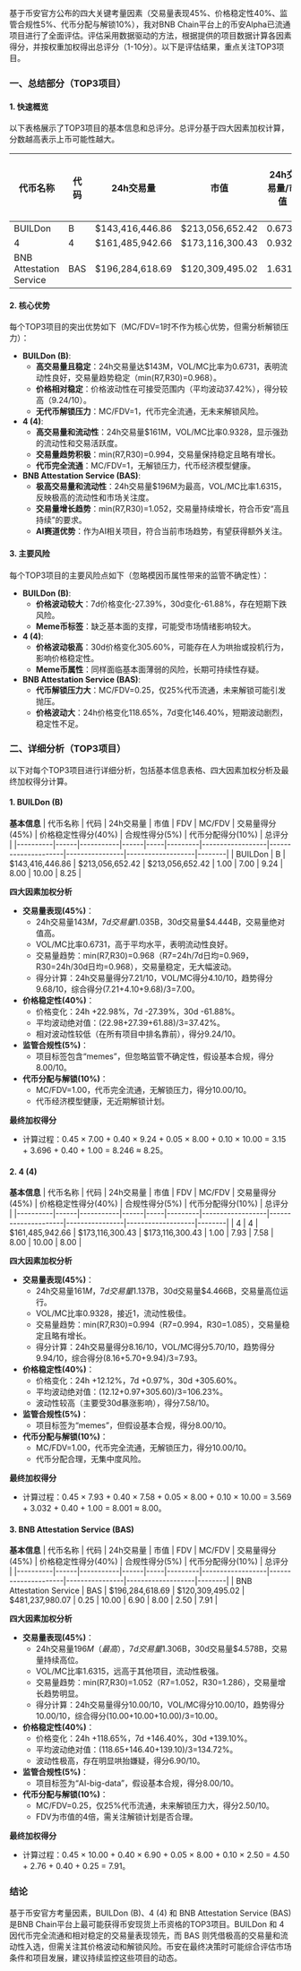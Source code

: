基于币安官方公布的四大关键考量因素（交易量表现45%、价格稳定性40%、监管合规性5%、代币分配与解锁10%），我对BNB Chain平台上的币安Alpha已流通项目进行了全面评估。评估采用数据驱动的方法，根据提供的项目数据计算各因素得分，并按权重加权得出总评分（1-10分）。以下是评估结果，重点关注TOP3项目。

### 一、总结部分（TOP3项目）

#### 1. 快速概览
以下表格展示了TOP3项目的基本信息和总评分。总评分基于四大因素加权计算，分数越高表示上币可能性越大。

| 代币名称 | 代码 | 24h交易量 | 市值 | 24h交易量/市值 | FDV | MC/FDV | 总评分(1-10分) |
|----------|------|-----------|------|----------------|-----|---------|----------------|
| BUILDon | B | $143,416,446.86 | $213,056,652.42 | 0.6731 | $213,056,652.42 | 1.00 | 8.25 |
| 4 | 4 | $161,485,942.66 | $173,116,300.43 | 0.9328 | $173,116,300.43 | 1.00 | 8.00 |
| BNB Attestation Service | BAS | $196,284,618.69 | $120,309,495.02 | 1.6315 | $481,237,980.07 | 0.25 | 7.91 |

#### 2. 核心优势
每个TOP3项目的突出优势如下（MC/FDV=1时不作为核心优势，但需分析解锁压力）：
- **BUILDon (B)**:
  - **高交易量且稳定**：24h交易量达$143M，VOL/MC比率为0.6731，表明流动性良好，交易量趋势稳定（min(R7,R30)=0.968）。
  - **价格相对稳定**：价格波动性在可接受范围内（平均波动37.42%），得分较高（9.24/10）。
  - **无代币解锁压力**：MC/FDV=1，代币完全流通，无未来解锁风险。
- **4 (4)**:
  - **高交易量和流动性**：24h交易量$161M，VOL/MC比率0.9328，显示强劲的流动性和交易活跃度。
  - **交易量趋势积极**：min(R7,R30)=0.994，交易量保持稳定且略有增长。
  - **代币完全流通**：MC/FDV=1，无解锁压力，代币经济模型健康。
- **BNB Attestation Service (BAS)**:
  - **极高交易量和流动性**：24h交易量$196M为最高，VOL/MC比率1.6315，反映极高的流动性和市场关注度。
  - **交易量增长趋势**：min(R7,R30)=1.052，交易量持续增长，符合币安“高且持续”的要求。
  - **AI赛道优势**：作为AI相关项目，符合当前市场趋势，有望获得额外关注。

#### 3. 主要风险
每个TOP3项目的主要风险点如下（忽略模因币属性带来的监管不确定性）：
- **BUILDon (B)**:
  - **价格波动较大**：7d价格变化-27.39%，30d变化-61.88%，存在短期下跌风险。
  - **Meme币标签**：缺乏基本面的支撑，可能受市场情绪影响较大。
- **4 (4)**:
  - **价格波动极高**：30d价格变化305.60%，可能存在人为哄抬或投机行为，影响价格稳定性。
  - **Meme币属性**：同样面临基本面薄弱的风险，长期可持续性存疑。
- **BNB Attestation Service (BAS)**:
  - **代币解锁压力大**：MC/FDV=0.25，仅25%代币流通，未来解锁可能引发抛压。
  - **价格波动大**：24h价格变化118.65%，7d变化146.40%，短期波动剧烈，稳定性不足。

### 二、详细分析（TOP3项目）

以下对每个TOP3项目进行详细分析，包括基本信息表格、四大因素加权分析及最终加权得分计算。

#### 1. BUILDon (B)

**基本信息**
| 代币名称 | 代码 | 24h交易量 | 市值 | FDV | MC/FDV | 交易量得分(45%) | 价格稳定性得分(40%) | 合规性得分(5%) | 代币分配得分(10%) | 总评分 |
|----------|------|-----------|------|-----|---------|------------------|---------------------|----------------|-------------------|--------|
| BUILDon | B | $143,416,446.86 | $213,056,652.42 | $213,056,652.42 | 1.00 | 7.00 | 9.24 | 8.00 | 10.00 | 8.25 |

**四大因素加权分析**
- **交易量表现(45%)**：
  - 24h交易量$143M，7d交易量$1.035B，30d交易量$4.444B，交易量绝对值高。
  - VOL/MC比率0.6731，高于平均水平，表明流动性良好。
  - 交易量趋势：min(R7,R30)=0.968（R7=24h/7d日均=0.969，R30=24h/30d日均=0.968），交易量稳定，无大幅波动。
  - 得分计算：24h交易量得分7.21/10，VOL/MC得分4.10/10，趋势得分9.68/10，综合得分(7.21+4.10+9.68)/3=7.00。
- **价格稳定性(40%)**：
  - 价格变化：24h +22.98%，7d -27.39%，30d -61.88%。
  - 平均波动绝对值：(22.98+27.39+61.88)/3=37.42%。
  - 相对波动性较低（在所有项目中排名靠前），得分9.24/10。
- **监管合规性(5%)**：
  - 项目标签包含“memes”，但忽略监管不确定性，假设基本合规，得分8.00/10。
- **代币分配与解锁(10%)**：
  - MC/FDV=1.00，代币完全流通，无解锁压力，得分10.00/10。
  - 代币经济模型健康，无近期解锁计划。

**最终加权得分**
- 计算过程：0.45 × 7.00 + 0.40 × 9.24 + 0.05 × 8.00 + 0.10 × 10.00 = 3.15 + 3.696 + 0.40 + 1.00 = 8.246 ≈ 8.25。

#### 2. 4 (4)

**基本信息**
| 代币名称 | 代码 | 24h交易量 | 市值 | FDV | MC/FDV | 交易量得分(45%) | 价格稳定性得分(40%) | 合规性得分(5%) | 代币分配得分(10%) | 总评分 |
|----------|------|-----------|------|-----|---------|------------------|---------------------|----------------|-------------------|--------|
| 4 | 4 | $161,485,942.66 | $173,116,300.43 | $173,116,300.43 | 1.00 | 7.93 | 7.58 | 8.00 | 10.00 | 8.00 |

**四大因素加权分析**
- **交易量表现(45%)**：
  - 24h交易量$161M，7d交易量$1.137B，30d交易量$4.466B，交易量高位运行。
  - VOL/MC比率0.9328，接近1，流动性极佳。
  - 交易量趋势：min(R7,R30)=0.994（R7=0.994，R30=1.085），交易量稳定且略有增长。
  - 得分计算：24h交易量得分8.16/10，VOL/MC得分5.70/10，趋势得分9.94/10，综合得分(8.16+5.70+9.94)/3=7.93。
- **价格稳定性(40%)**：
  - 价格变化：24h +12.12%，7d +0.97%，30d +305.60%。
  - 平均波动绝对值：(12.12+0.97+305.60)/3=106.23%。
  - 波动性较高（主要受30d暴涨影响），得分7.58/10。
- **监管合规性(5%)**：
  - 项目标签为“memes”，但假设基本合规，得分8.00/10。
- **代币分配与解锁(10%)**：
  - MC/FDV=1.00，代币完全流通，无解锁压力，得分10.00/10。
  - 代币分配合理，无集中度风险。

**最终加权得分**
- 计算过程：0.45 × 7.93 + 0.40 × 7.58 + 0.05 × 8.00 + 0.10 × 10.00 = 3.569 + 3.032 + 0.40 + 1.00 = 8.001 ≈ 8.00。

#### 3. BNB Attestation Service (BAS)

**基本信息**
| 代币名称 | 代码 | 24h交易量 | 市值 | FDV | MC/FDV | 交易量得分(45%) | 价格稳定性得分(40%) | 合规性得分(5%) | 代币分配得分(10%) | 总评分 |
|----------|------|-----------|------|-----|---------|------------------|---------------------|----------------|-------------------|--------|
| BNB Attestation Service | BAS | $196,284,618.69 | $120,309,495.02 | $481,237,980.07 | 0.25 | 10.00 | 6.90 | 8.00 | 2.50 | 7.91 |

**四大因素加权分析**
- **交易量表现(45%)**：
  - 24h交易量$196M（最高），7d交易量$1.306B，30d交易量$4.578B，交易量持续高位。
  - VOL/MC比率1.6315，远高于其他项目，流动性极强。
  - 交易量趋势：min(R7,R30)=1.052（R7=1.052，R30=1.286），交易量增长趋势明显。
  - 得分计算：24h交易量得分10.00/10，VOL/MC得分10.00/10，趋势得分10.00/10，综合得分(10.00+10.00+10.00)/3=10.00。
- **价格稳定性(40%)**：
  - 价格变化：24h +118.65%，7d +146.40%，30d +139.10%。
  - 平均波动绝对值：(118.65+146.40+139.10)/3=134.72%。
  - 波动性极高，存在明显哄抬嫌疑，得分6.90/10。
- **监管合规性(5%)**：
  - 项目标签为“AI-big-data”，假设基本合规，得分8.00/10。
- **代币分配与解锁(10%)**：
  - MC/FDV=0.25，仅25%代币流通，未来解锁压力大，得分2.50/10。
  - FDV为市值的4倍，需关注解锁计划是否合理。

**最终加权得分**
- 计算过程：0.45 × 10.00 + 0.40 × 6.90 + 0.05 × 8.00 + 0.10 × 2.50 = 4.50 + 2.76 + 0.40 + 0.25 = 7.91。

### 结论
基于币安官方考量因素，BUILDon (B)、4 (4) 和 BNB Attestation Service (BAS) 是BNB Chain平台上最可能获得币安现货上币资格的TOP3项目。BUILDon 和 4 因代币完全流通和相对稳定的交易量表现领先，而 BAS 则凭借极高的交易量和流动性入选，但需关注其价格波动和解锁风险。币安在最终决策时可能综合评估市场条件和项目发展，建议持续监控这些项目的动态。